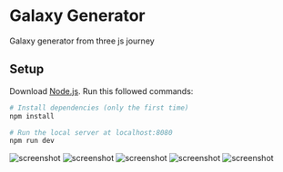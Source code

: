 # Galaxy Generator

Galaxy generator from three js journey

## Setup

Download [Node.js](https://nodejs.org/en/download/).
Run this followed commands:

```bash
# Install dependencies (only the first time)
npm install

# Run the local server at localhost:8080
npm run dev
```

![screenshot](https://github.com/danielbuva/galaxy-generator/blob/master/gg1.png?raw=true)
![screenshot](https://github.com/danielbuva/galaxy-generator/blob/master/gg2.png?raw=true)
![screenshot](https://github.com/danielbuva/galaxy-generator/blob/master/gg3.png?raw=true)
![screenshot](https://github.com/danielbuva/galaxy-generator/blob/master/gg4.png?raw=true)
![screenshot](https://github.com/danielbuva/galaxy-generator/blob/master/gg5.png?raw=true)

